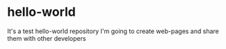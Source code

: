 # hello-world
It's a test hello-world repository
I'm going to create web-pages and share them with other developers
